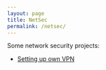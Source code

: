 ```yaml
---
layout: page
title: NetSec
permalink: /netsec/
---
```


Some network security projects:

* [Setting up own VPN](https://adi7312.github.io/NetSec/VPN/)

